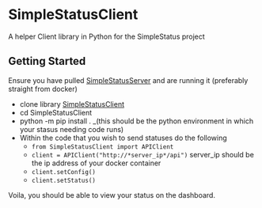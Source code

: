 # SimpleStatusClient
A helper Client library in Python for the SimpleStatus project

## Getting Started

Ensure you have pulled [SimpleStatusServer](https://github.com/bravosierra99/SimpleStatus) and are running it (preferably straight from docker)

- clone library [SimpleStatusClient](https://github.com/bravosierra99/SimpleStatusClient)
- cd SimpleStatusClient
- python -m pip install . _(this should be the python environment in which your stasus needing code runs)
- Within the code that you wish to send statuses do the following
  - `from SimpleStatusClient import APIClient`
  - `client = APIClient("http://*server_ip*/api")` server_ip should be the ip address of your docker container
  - `client.setConfig()`
  - `client.setStatus()`

Voila, you should be able to view your status on the dashboard.
